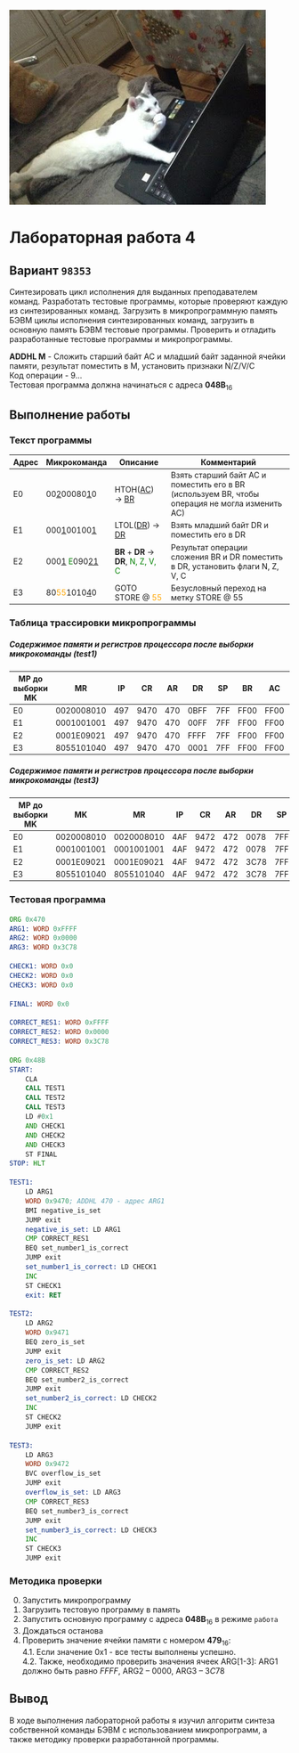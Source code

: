 ![Смешной кот за ноутбуком](35fbbb691a405a1df9904e2471091b73.jpg)

# Лабораторная работа 4

## Вариант `98353`

Синтезировать цикл исполнения для выданных преподавателем команд. Разработать тестовые программы, которые проверяют
каждую из синтезированных команд. Загрузить в микропрограммную память БЭВМ циклы исполнения синтезированных команд,
загрузить в основную память БЭВМ тестовые программы. Проверить и отладить разработанные тестовые программы и
микропрограммы.

**ADDHL М** - Сложить старший байт AC и младший байт заданной ячейки памяти, результат поместить в М, установить
признаки N/Z/V/C\
Код операции - $9...$\
Тестовая программа должна начинаться с адреса $\textbf{048B}_{16}$

## Выполнение работы

### Текст программы

| Адрес | Микрокоманда                                                       | Описание                                                              | Комментарий                                                                                     |
|-------|--------------------------------------------------------------------|-----------------------------------------------------------------------|-------------------------------------------------------------------------------------------------|
| E0    | 00<ins>2</ins>00080<ins>1</ins>0                                   | HTOH(<ins>AC</ins>) → <ins>BR</ins>                                   | Взять старший байт AC и поместить его в BR (используем BR, чтобы операция не могла изменить AC) |
| E1    | 000<ins>1</ins>00100<ins>1</ins>                                   | LTOL(<ins>DR</ins>) → <ins>DR</ins>                                   | Взять младший байт DR и поместить его в DR                                                      |
| E2    | 000<ins>1</ins> <span style="color:green">E</span>090<ins>21</ins> | __BR__ + __DR__ → __DR__, <span style="color:green">N, Z, V, C</span> | Результат операции сложения BR и DR поместить в DR, установить флаги N, Z, V, C                 |
| E3    | 80<span style="color:orange">55</span>1010<ins>4</ins>0            | GOTO STORE @ <span style="color:orange">55</span>                     | Безусловный переход на метку STORE @ 55                                                         |

### Таблица трассировки микропрограммы

##### Содержимое памяти и регистров процессора после выборки микрокоманды (test1)

| МР до выборки<br/>MK | MR         | IP  | CR   | AR  | DR   | SP  | BR   | AC   | NZVC | СчМК |
|----------------------|------------|-----|------|-----|------|-----|------|------|------|------|
| E0                   | 0020008010 | 497 | 9470 | 470 | 0BFF | 7FF | FF00 | FF00 | 1000 | E1   |
| E1                   | 0001001001 | 497 | 9470 | 470 | 00FF | 7FF | FF00 | FF00 | 1000 | E2   |
| E2                   | 0001E09021 | 497 | 9470 | 470 | FFFF | 7FF | FF00 | FF00 | 1000 | E3   |
| E3                   | 8055101040 | 497 | 9470 | 470 | 0001 | 7FF | FF00 | FF00 | 1000 | 55   |

##### Содержимое памяти и регистров процессора после выборки микрокоманды (test3)

| МР до выборки<br/>MK | MK         | MR         | IP  | CR   | AR  | DR   | SP  | BR   | AC   | NZVC | СчМК |
|----------------------|------------|------------|-----|------|-----|------|-----|------|------|------|------|
| E0                   | 0020008010 | 0020008010 | 4AF | 9472 | 472 | 0078 | 7FF | 3C00 | 3C00 | 0000 | E1   |
| E1                   | 0001001001 | 0001001001 | 4AF | 9472 | 472 | 0078 | 7FF | 3C00 | 3C00 | 0000 | E2   |
| E2                   | 0001E09021 | 0001E09021 | 4AF | 9472 | 472 | 3C78 | 7FF | 3C00 | 3C00 | 0000 | E3   |
| E3                   | 8055101040 | 8055101040 | 4AF | 9472 | 472 | 3C78 | 7FF | 3C00 | 3C00 | 0000 | 55   |

### Тестовая программа

```asm
ORG 0x470
ARG1: WORD 0xFFFF
ARG2: WORD 0x0000
ARG3: WORD 0x3C78

CHECK1: WORD 0x0
CHECK2: WORD 0x0
CHECK3: WORD 0x0

FINAL: WORD 0x0

CORRECT_RES1: WORD 0xFFFF 
CORRECT_RES2: WORD 0x0000
CORRECT_RES3: WORD 0x3C78

ORG 0x48B
START:
	CLA
	CALL TEST1
	CALL TEST2
	CALL TEST3
	LD #0x1
	AND CHECK1
	AND CHECK2
	AND CHECK3
	ST FINAL
STOP: HLT

TEST1:
	LD ARG1
	WORD 0x9470; ADDHL 470 - адрес ARG1
	BMI negative_is_set
	JUMP exit
	negative_is_set: LD ARG1
	CMP CORRECT_RES1
	BEQ set_number1_is_correct
	JUMP exit
	set_number1_is_correct: LD CHECK1
	INC
	ST CHECK1
	exit: RET

TEST2:
	LD ARG2
	WORD 0x9471
	BEQ zero_is_set
	JUMP exit
	zero_is_set: LD ARG2
	CMP CORRECT_RES2
	BEQ set_number2_is_correct
	JUMP exit
	set_number2_is_correct: LD CHECK2
	INC
	ST CHECK2
	JUMP exit

TEST3:
	LD ARG3
	WORD 0x9472
	BVC overflow_is_set
	JUMP exit
	overflow_is_set: LD ARG3
	CMP CORRECT_RES3
	BEQ set_number3_is_correct
	JUMP exit
	set_number3_is_correct: LD CHECK3
	INC
	ST CHECK3
    JUMP exit
```

### Методика проверки

0. Запустить микропрограмму
1. Загрузить тестовую программу в память
2. Запустить основную программу с адреса $\textbf{048B}_{16}$ в режиме `работа`
3. Дождаться останова
4. Проверить значение ячейки памяти с номером $\textbf{479}_{16}$:\
   4.1. Если значение 0x1 - все тесты выполнены успешно.  
    4.2. Также, необходимо проверить значения ячеек ARG[1-3]: ARG1 должно быть равно $FFFF$, ARG2 – $0000$, ARG3 – $3C78$

## Вывод

В ходе выполнения лабораторной работы я изучил алгоритм синтеза собственной команды БЭВМ с использованием микропрограмм, а также методику проверки разработанной программы.
